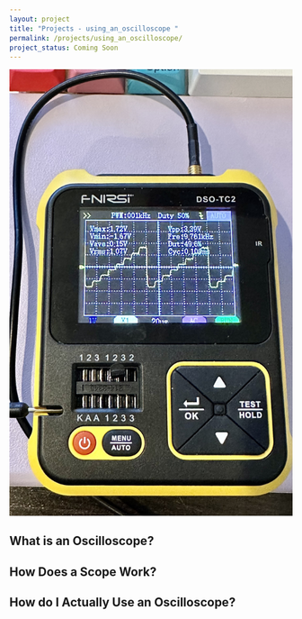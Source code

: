 ```yaml
---
layout: project
title: "Projects - using_an_oscilloscope "
permalink: /projects/using_an_oscilloscope/
project_status: Coming Soon
---
```


![FNRSI Oscilloscope](/commons/projects/using_an_oscilloscope/fnrsi-stairstep.jpg)

## What is an Oscilloscope?

## How Does a Scope Work?

## How do I Actually Use an Oscilloscope?

